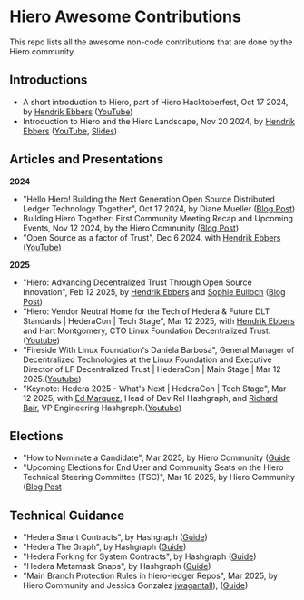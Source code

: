 # Hiero Awesome Contributions

This repo lists all the awesome non-code contributions that are done by the Hiero community.

## **Introductions**
- A short introduction to Hiero, part of Hiero Hacktoberfest, Oct 17 2024, by [Hendrik Ebbers](https://github.com/hendrikebbers) ([YouTube](https://www.youtube.com/watch?v=GdmDkBMJFps))
- Introduction to Hiero and the Hiero Landscape, Nov 20 2024, by [Hendrik Ebbers](https://github.com/hendrikebbers) ([YouTube](https://www.youtube.com/watch?v=Qc2LGtZwZ24), [Slides](https://speakerdeck.com/hendrikebbers/introduction-to-hiero))

## **Articles and Presentations**
**2024**
- "Hello Hiero! Building the Next Generation Open Source Distributed Ledger Technology Together", Oct 17 2024, by Diane Mueller ([Blog Post](https://www.lfdecentralizedtrust.org/blog/hello-hiero-building-the-next-generation-open-source-distributed-ledger-technology-together))
- Building Hiero Together: First Community Meeting Recap and Upcoming Events, Nov 12 2024, by the Hiero Community ([Blog Post](https://www.lfdecentralizedtrust.org/blog/building-hiero-together-first-community-meeting-recap-and-upcoming-events))
- "Open Source as a factor of Trust", Dec 6 2024, with [Hendrik Ebbers](https://github.com/hendrikebbers) ([YouTube](https://www.youtube.com/watch?v=6jNb3W7ugI8))

**2025**
- "Hiero: Advancing Decentralized Trust Through Open Source Innovation", Feb 12 2025, by [Hendrik Ebbers](https://github.com/hendrikebbers) and [Sophie Bulloch]((https://github.com/exploreriii)) ([Blog Post](https://www.lfdecentralizedtrust.org/blog/hiero-advancing-decentralized-trust-through-open-source-innovation))
- "Hiero: Vendor Neutral Home for the Tech of Hedera & Future DLT Standards | HederaCon | Tech Stage", Mar 12 2025, with [Hendrik Ebbers](https://github.com/hendrikebbers) and Hart Montgomery, CTO Linux Foundation Decentralized Trust.([Youtube](https://www.youtube.com/watch?v=9bRTnNIwHiA))
- "Fireside With Linux Foundation's Daniela Barbosa", General Manager of Decentralized Technologies at the Linux Foundation and Executive Director of LF Decentralized Trust | HederaCon | Main Stage | Mar 12 2025.([Youtube](https://www.youtube.com/watch?v=csM2GBGeHK8))
- "Keynote: Hedera 2025 - What's Next | HederaCon | Tech Stage", Mar 12 2025, with [Ed Marquez](https://github.com/ed-marquez), Head of Dev Rel Hashgraph, and [Richard Bair](https://github.com/rbair23), VP Engineering Hashgraph.([Youtube](https://www.youtube.com/watch?v=6xdJ_CLf0d0))

## **Elections**
- "How to Nominate a Candidate", Mar 2025, by Hiero Community ([Guide](https://github.com/hiero-ledger/governance/tree/main/elections/nominees/mar-2025-election)
- "Upcoming Elections for End User and Community Seats on the Hiero Technical Steering Committee (TSC)", Mar 18 2025, by Hiero Community ([Blog Post](https://www.lfdecentralizedtrust.org/blog/announcing-the-upcoming-elections-for-end-user-and-community-seats-on-the-hiero-technical-steering-committee-tsc)

## **Technical Guidance**
- "Hedera Smart Contracts", by Hashgraph ([Guide](https://github.com/hashgraph/hedera-smart-contracts))
- "Hedera The Graph", by Hashgraph ([Guide](https://github.com/hashgraph/hedera-the-graph))
- "Hedera Forking for System Contracts", by Hashgraph ([Guide](https://github.com/hashgraph/hedera-forking))
- "Hedera Metamask Snaps", by Hashgraph ([Guide](https://github.com/hashgraph/hedera-metamask-snaps))
- "Main Branch Protection Rules in hiero-ledger Repos", Mar 2025, by Hiero Community and Jessica Gonzalez [jwagantall]([https://github.com/jwagantall])), ([Guide](https://github.com/orgs/hiero-ledger/discussions/65))

